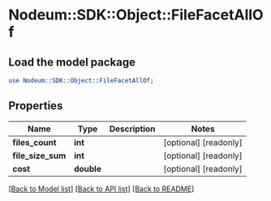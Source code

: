 # Nodeum::SDK::Object::FileFacetAllOf

## Load the model package
```perl
use Nodeum::SDK::Object::FileFacetAllOf;
```

## Properties
Name | Type | Description | Notes
------------ | ------------- | ------------- | -------------
**files_count** | **int** |  | [optional] [readonly] 
**file_size_sum** | **int** |  | [optional] [readonly] 
**cost** | **double** |  | [optional] [readonly] 

[[Back to Model list]](../README.md#documentation-for-models) [[Back to API list]](../README.md#documentation-for-api-endpoints) [[Back to README]](../README.md)


